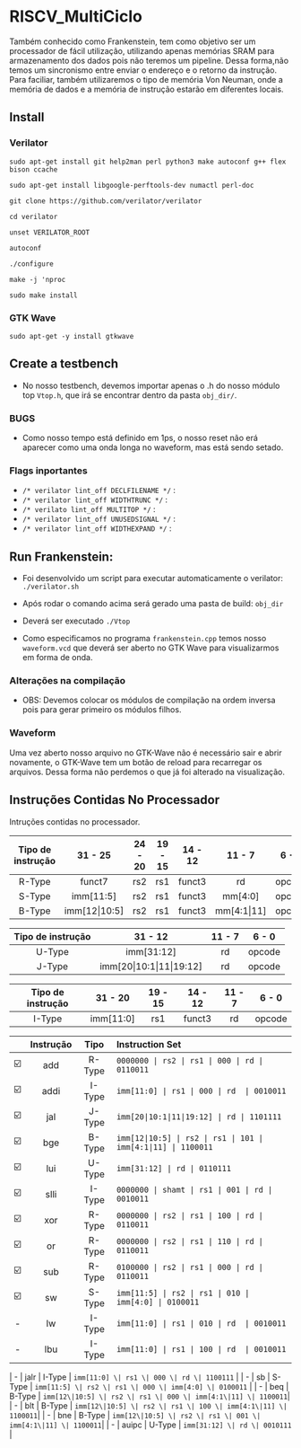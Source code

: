 # RISCV_MultiCiclo
Também conhecido como Frankenstein, tem como objetivo ser um processador de fácil utilização, utilizando apenas memórias SRAM para armazenamento dos dados pois não teremos um pipeline. Dessa forma,não temos um sincronismo entre enviar o endereço e o retorno da instrução. Para faciliar, também utilizaremos o tipo de memória Von Neuman, onde a memória de dados e a memória de instrução estarão em diferentes locais.  

## Install 
### Verilator
`sudo apt-get install git help2man perl python3 make autoconf g++ flex bison ccache`

`sudo apt-get install libgoogle-perftools-dev numactl perl-doc`

`git clone https://github.com/verilator/verilator`

`cd verilator`

`unset VERILATOR_ROOT`

`autoconf`

`./configure`

`make -j 'nproc`

`sudo make install`

### GTK Wave
`sudo apt-get -y install gtkwave`

## Create a testbench  
* No nosso testbench, devemos importar apenas o .h do nosso módulo top `Vtop.h`, que irá se encontrar dentro da pasta `obj_dir/`.

### BUGS
* Como nosso tempo está definido em 1ps, o nosso reset não erá aparecer como uma onda longa no waveform, mas está sendo setado.  

### Flags inportantes 

* `/* verilator lint_off DECLFILENAME */` :
* `/* verilator lint_off WIDTHTRUNC */` :
* `/* verilato lint_off MULTITOP */` :
* `/* verilator lint_off UNUSEDSIGNAL */` :
* `/* verilator lint_off WIDTHEXPAND */` :

## Run Frankenstein: 
* Foi desenvolvido um script para executar automaticamente o verilator: `./verilator.sh`

* Após rodar o comando acima será gerado uma pasta de build: `obj_dir`
* Deverá ser executado `./Vtop`
* Como especificamos no programa `frankenstein.cpp` temos nosso `waveform.vcd` que deverá ser aberto no GTK Wave para visualizarmos em forma de onda.  

### Alterações na compilação 
* OBS: Devemos colocar os módulos de compilação na ordem inversa pois para gerar primeiro os módulos filhos. 

### Waveform
Uma vez aberto nosso arquivo no GTK-Wave não é necessário sair e abrir novamente, o GTK-Wave tem um botão de reload para recarregar os arquivos. Dessa forma não perdemos o que já foi alterado na visualização.  

## Instruções Contidas No Processador
Intruções contidas no processador.

|Tipo de instrução| 31 - 25          | 24 - 20 | 19 - 15 | 14 - 12 | 11 - 7       | 6 - 0  |
|:---------------:|:----------------:|:-------:|:-------:|:-------:|:------------:|:------:|
| R-Type          |funct7            | rs2     | rs1     | funct3  | rd           |opcode  |
| S-Type          |imm\[11:5\]       | rs2     | rs1     | funct3  | mm\[4:0\]    |opcode  |
| B-Type          |imm\[12\|10:5\]  | rs2     | rs1     | funct3  | mm\[4:1\|11\]|opcode  |

|Tipo de instrução| 31 - 12                    | 11 - 7 | 6 - 0  |
|:---------------:|:--------------------------:|:------:|:------:|
| U-Type          | imm\[31:12\]               | rd     | opcode |
| J-Type          | imm\[20\|10:1\|11\|19:12\] | rd     | opcode |

|Tipo de instrução| 31 - 20          | 19 - 15 | 14 - 12 | 11 - 7       | 6 - 0  |
|:---------------:|:----------------:|:-------:|:-------:|:------------:|:------:|
| I-Type          |imm\[11:0\]       | rs1     | funct3  | rd           |opcode  |

|   |Instrução |  Tipo  | Instruction Set                                                |
|:-:|:--------:|:------:|:---------------------------------------------------------------|
| ☑️ | add      | R-Type | `0000000 \| rs2 \| rs1 \| 000 \| rd \| 0110011`                |
| ☑️ | addi     | I-Type | `imm[11:0] \| rs1 \| 000 \| rd  \| 0010011`                    |
| ☑️ | jal      | J-Type | `imm[20\|10:1\|11\|19:12] \| rd \| 1101111`                    |
| ☑️ | bge      | B-Type | `imm[12\|10:5] \| rs2 \| rs1 \| 101 \| imm[4:1\|11] \| 1100011`|
| ☑️ | lui      | U-Type | `imm[31:12] \| rd \| 0110111`                                  |
| ☑️ | slli     | I-Type | `0000000 \| shamt \| rs1 \| 001 \| rd \| 0010011`              |
| ☑️ | xor      | R-Type | `0000000 \| rs2 \| rs1 \| 100 \| rd \| 0110011`                |
| ☑️ | or       | R-Type | `0000000 \| rs2 \| rs1 \| 110 \| rd \| 0110011`                |
| ☑️ | sub      | R-Type | `0100000 \| rs2 \| rs1 \| 000 \| rd \| 0110011`                |
| ☑️ | sw       | S-Type | `imm[11:5] \| rs2 \| rs1 \| 010 \| imm[4:0] \| 0100011`        |
| - | lw       | I-Type | `imm[11:0] \| rs1 \| 010 \| rd  \| 0010011`                    |
| - | lbu      | I-Type | `imm[11:0] \| rs1 \| 100 \| rd  \| 0010011`                    |




| - | jalr     | I-Type | `imm[11:0] \| rs1 \| 000 \| rd \| 1100111`                     |
| - | sb       | S-Type | `imm[11:5] \| rs2 \| rs1 \| 000 \| imm[4:0] \| 0100011`        |
| - | beq      | B-Type | `imm[12\|10:5] \| rs2 \| rs1 \| 000 \| imm[4:1\|11] \| 1100011`|
| - | blt      | B-Type | `imm[12\|10:5] \| rs2 \| rs1 \| 100 \| imm[4:1\|11] \| 1100011`|
| - | bne      | B-Type | `imm[12\|10:5] \| rs2 \| rs1 \| 001 \| imm[4:1\|11] \| 1100011`|
| - | auipc    | U-Type | `imm[31:12] \| rd \| 0010111`                                  |
